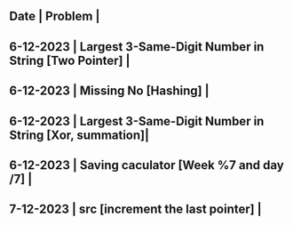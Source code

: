 Date		|		 Problem										|
---------------------------------------------------------------------
6-12-2023	| Largest 3-Same-Digit Number in String	[Two Pointer]	|
---------------------------------------------------------------------
6-12-2023	| Missing No [Hashing]									|
---------------------------------------------------------------------
6-12-2023	| Largest 3-Same-Digit Number in String [Xor, summation]|
---------------------------------------------------------------------
6-12-2023	| Saving caculator [Week %7 and day /7]					|
---------------------------------------------------------------------
7-12-2023	| src [increment the last pointer]						|
---------------------------------------------------------------------